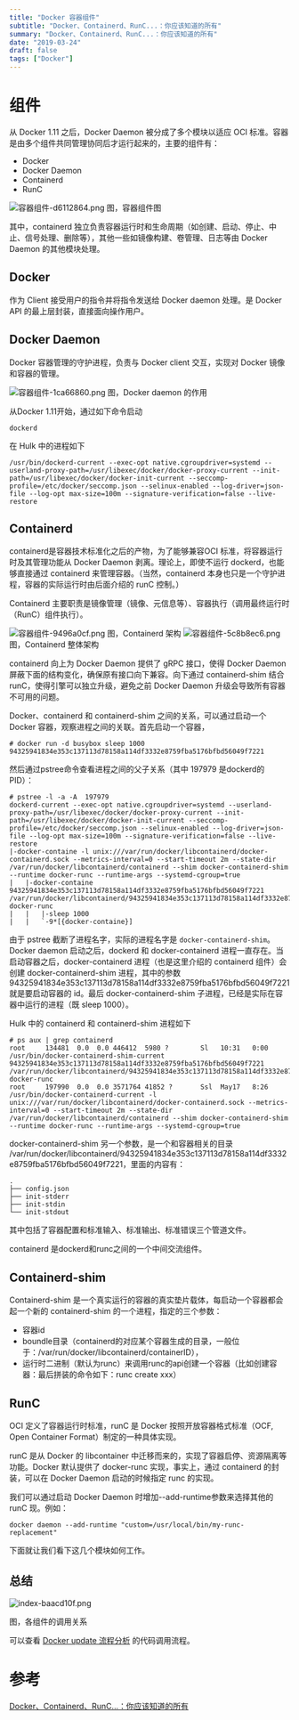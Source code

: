 ```yaml
---
title: "Docker 容器组件"
subtitle: "Docker、Containerd、RunC...：你应该知道的所有"
summary: "Docker、Containerd、RunC...：你应该知道的所有"
date: "2019-03-24"
draft: false
tags: ["Docker"]
---
```


# 组件

从 Docker 1.11 之后，Docker Daemon 被分成了多个模块以适应 OCI 标准。容器是由多个组件共同管理协同后才运行起来的，主要的组件有：

- Docker
- Docker Daemon
- Containerd
- RunC

<img alt="容器组件-d6112864.png" src="images/容器组件-d6112864.png" width="" height="" >
图，容器组件图

其中，containerd 独立负责容器运行时和生命周期（如创建、启动、停止、中止、信号处理、删除等），其他一些如镜像构建、卷管理、日志等由 Docker Daemon 的其他模块处理。

## Docker

作为 Client 接受用户的指令并将指令发送给 Docker daemon 处理。是 Docker API 的最上层封装，直接面向操作用户。

## Docker Daemon

Docker 容器管理的守护进程，负责与 Docker client 交互，实现对 Docker 镜像和容器的管理。

<img alt="容器组件-1ca66860.png" src="images/容器组件-1ca66860.png" width="" height="" >
图，Docker daemon 的作用

从Docker 1.11开始，通过如下命令启动

	dockerd

在 Hulk 中的进程如下

	/usr/bin/dockerd-current --exec-opt native.cgroupdriver=systemd --userland-proxy-path=/usr/libexec/docker/docker-proxy-current --init-path=/usr/libexec/docker/docker-init-current --seccomp-profile=/etc/docker/seccomp.json --selinux-enabled --log-driver=json-file --log-opt max-size=100m --signature-verification=false --live-restore



## Containerd

containerd是容器技术标准化之后的产物，为了能够兼容OCI 标准，将容器运行时及其管理功能从 Docker Daemon 剥离。理论上，即使不运行 dockerd，也能够直接通过 containerd 来管理容器。（当然，containerd 本身也只是一个守护进程，容器的实际运行时由后面介绍的 runC 控制。）

Containerd 主要职责是镜像管理（镜像、元信息等）、容器执行（调用最终运行时（RunC）组件执行）。

<img alt="容器组件-9496a0cf.png" src="images/容器组件-9496a0cf.png" width="" height="" >
图，Containerd 架构


<img alt="容器组件-5c8b8ec6.png" src="images/容器组件-5c8b8ec6.png" width="" height="" >
图，Containerd 整体架构

containerd 向上为 Docker Daemon 提供了 gRPC 接口，使得 Docker Daemon 屏蔽下面的结构变化，确保原有接口向下兼容。向下通过 containerd-shim 结合 runC，使得引擎可以独立升级，避免之前 Docker Daemon 升级会导致所有容器不可用的问题。


Docker、containerd 和 containerd-shim 之间的关系，可以通过启动一个 Docker 容器，观察进程之间的关联。首先启动一个容器，

	# docker run -d busybox sleep 1000
	94325941834e353c137113d78158a114df3332e8759fba5176bfbd56049f7221

然后通过pstree命令查看进程之间的父子关系（其中 197979 是dockerd的 PID）：

```
# pstree -l -a -A  197979
dockerd-current --exec-opt native.cgroupdriver=systemd --userland-proxy-path=/usr/libexec/docker/docker-proxy-current --init-path=/usr/libexec/docker/docker-init-current --seccomp-profile=/etc/docker/seccomp.json --selinux-enabled --log-driver=json-file --log-opt max-size=100m --signature-verification=false --live-restore
|-docker-containe -l unix:///var/run/docker/libcontainerd/docker-containerd.sock --metrics-interval=0 --start-timeout 2m --state-dir /var/run/docker/libcontainerd/containerd --shim docker-containerd-shim --runtime docker-runc --runtime-args --systemd-cgroup=true
|   |-docker-containe 94325941834e353c137113d78158a114df3332e8759fba5176bfbd56049f7221 /var/run/docker/libcontainerd/94325941834e353c137113d78158a114df3332e8759fba5176bfbd56049f7221 docker-runc
|   |   |-sleep 1000
|   |   `-9*[{docker-containe}]
```

由于 pstree 截断了进程名字，实际的进程名字是 `docker-containerd-shim`。Docker daemon 启动之后，dockerd 和 docker-containerd 进程一直存在。当启动容器之后，docker-containerd 进程（也是这里介绍的 containerd 组件）会创建 docker-containerd-shim 进程，其中的参数 94325941834e353c137113d78158a114df3332e8759fba5176bfbd56049f7221 就是要启动容器的 id。最后 docker-containerd-shim 子进程，已经是实际在容器中运行的进程（既 sleep 1000）。

Hulk 中的 containerd 和 containerd-shim 进程如下

```
# ps aux | grep containerd
root     134481  0.0  0.0 446412  5980 ?        Sl   10:31   0:00 /usr/bin/docker-containerd-shim-current 94325941834e353c137113d78158a114df3332e8759fba5176bfbd56049f7221 /var/run/docker/libcontainerd/94325941834e353c137113d78158a114df3332e8759fba5176bfbd56049f7221 docker-runc
root     197990  0.0  0.0 3571764 41852 ?       Ssl  May17   8:26 /usr/bin/docker-containerd-current -l unix:///var/run/docker/libcontainerd/docker-containerd.sock --metrics-interval=0 --start-timeout 2m --state-dir /var/run/docker/libcontainerd/containerd --shim docker-containerd-shim --runtime docker-runc --runtime-args --systemd-cgroup=true
```
docker-containerd-shim 另一个参数，是一个和容器相关的目录 /var/run/docker/libcontainerd/94325941834e353c137113d78158a114df3332e8759fba5176bfbd56049f7221，里面的内容有：

```
.
├── config.json
├── init-stderr
├── init-stdin
└── init-stdout
```

其中包括了容器配置和标准输入、标准输出、标准错误三个管道文件。

containerd 是dockerd和runc之间的一个中间交流组件。

## Containerd-shim

Containerd-shim 是一个真实运行的容器的真实垫片载体，每启动一个容器都会起一个新的 containerd-shim 的一个进程，指定的三个参数：

- 容器id
- boundle目录（containerd的对应某个容器生成的目录，一般位于：/var/run/docker/libcontainerd/containerID），
- 运行时二进制（默认为runc）来调用runc的api创建一个容器（比如创建容器：最后拼装的命令如下：runc create xxx）



## RunC

OCI 定义了容器运行时标准，runC 是 Docker 按照开放容器格式标准（OCF, Open Container Format）制定的一种具体实现。

runC 是从 Docker 的 libcontainer 中迁移而来的，实现了容器启停、资源隔离等功能。Docker 默认提供了 docker-runc 实现，事实上，通过 containerd 的封装，可以在 Docker Daemon 启动的时候指定 runc 的实现。

我们可以通过启动 Docker Daemon 时增加--add-runtime参数来选择其他的 runC 现。例如：

	docker daemon --add-runtime "custom=/usr/local/bin/my-runc-replacement"

下面就让我们看下这几个模块如何工作。


## 总结

<img alt="index-baacd10f.png" src="images/index-baacd10f.png" width="" height="" >

图，各组件的调用关系

可以查看 [Docker update 流程分析](/post/cloud/container/201906-docker-update/) 的代码调用流程。


# 参考

[Docker、Containerd、RunC...：你应该知道的所有](https://www.infoq.cn/article/2017/02/Docker-Containerd-RunC)
